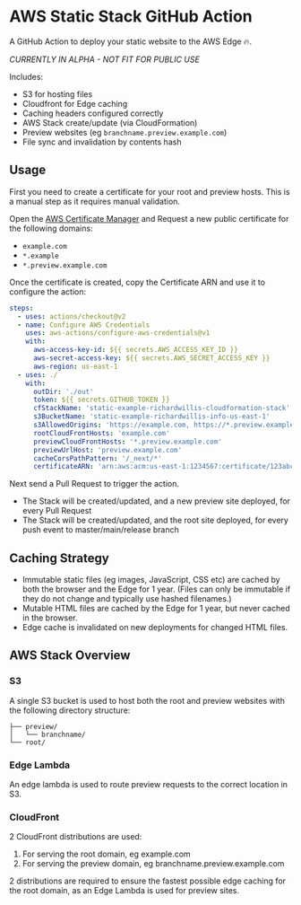 # AWS Static Stack GitHub Action

A GitHub Action to deploy your static website to the AWS Edge 🔥.

_CURRENTLY IN ALPHA - NOT FIT FOR PUBLIC USE_

Includes:

- S3 for hosting files
- Cloudfront for Edge caching
- Caching headers configured correctly
- AWS Stack create/update (via CloudFormation)
- Preview websites (eg `branchname.preview.example.com`)
- File sync and invalidation by contents hash

## Usage

First you need to create a certificate for your root and preview hosts. This is a manual step as it requires manual validation.

Open the [AWS Certificate Manager](https://console.aws.amazon.com/acm/home?region=us-east-1) and Request a new public certificate for the following domains:

- `example.com`
- `*.example`
- `*.preview.example.com`

Once the certificate is created, copy the Certificate ARN and use it to configure the action:

```yaml
steps:
  - uses: actions/checkout@v2
  - name: Configure AWS Credentials
    uses: aws-actions/configure-aws-credentials@v1
    with:
      aws-access-key-id: ${{ secrets.AWS_ACCESS_KEY_ID }}
      aws-secret-access-key: ${{ secrets.AWS_SECRET_ACCESS_KEY }}
      aws-region: us-east-1
  - uses: ./
    with:
      outDir: './out'
      token: ${{ secrets.GITHUB_TOKEN }}
      cfStackName: 'static-example-richardwillis-cloudformation-stack'
      s3BucketName: 'static-example-richardwillis-info-us-east-1'
      s3AllowedOrigins: 'https://example.com, https://*.preview.example.com'
      rootCloudFrontHosts: 'example.com'
      previewCloudFrontHosts: '*.preview.example.com'
      previewUrlHost: 'preview.example.com'
      cacheCorsPathPattern: '/_next/*'
      certificateARN: 'arn:aws:acm:us-east-1:1234567:certificate/123abc-123abc-1234-5678-abcdef'
```

Next send a Pull Request to trigger the action.

- The Stack will be created/updated, and a new preview site deployed, for every Pull Request
- The Stack will be created/updated, and the root site deployed, for every push event to master/main/release branch

## Caching Strategy

- Immutable static files (eg images, JavaScript, CSS etc) are cached by both the browser and the Edge for 1 year. (Files can only be immutable if they do not change and typically use hashed filenames.)
- Mutable HTML files are cached by the Edge for 1 year, but never cached in the browser.
- Edge cache is invalidated on new deployments for changed HTML files.

## AWS Stack Overview

### S3

A single S3 bucket is used to host both the root and preview websites with the following directory structure:

```console
├── preview/
│   └── branchname/
└── root/
```

### Edge Lambda

An edge lambda is used to route preview requests to the correct location in S3.

### CloudFront

2 CloudFront distributions are used:

1. For serving the root domain, eg example.com
2. For serving the preview domain, eg branchname.preview.example.com

2 distributions are required to ensure the fastest possible edge caching for the root domain, as an Edge Lambda is used for preview sites.
